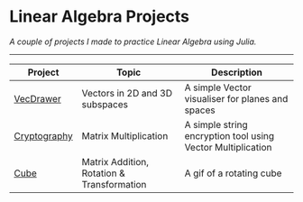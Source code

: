 # Linear Algebra Projects

*A couple of projects I made to practice Linear Algebra using Julia.*

---------------------------------------------------------------------
| Project | Topic | Description |
| ------- | ----- | ------ |
| [VecDrawer](visualise/VecDrawer.jl) | Vectors in 2D and 3D subspaces | A simple Vector visualiser for planes and spaces |
| [Cryptography](cryptography/multiplication.jl) | Matrix Multiplication | A simple string encryption tool using Vector Multiplication |
| [Cube](cube/cube.jl) | Matrix Addition, Rotation & Transformation | A gif of a rotating cube |